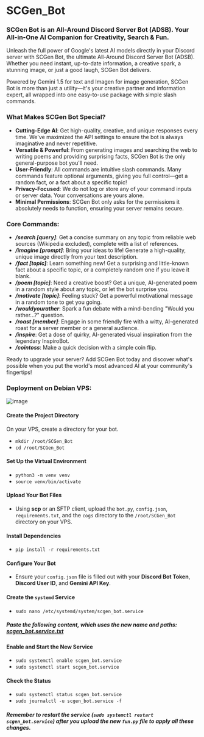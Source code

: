 # SCGen_Bot
### SCGen Bot is an All-Around Discord Server Bot (ADSB). Your All-in-One AI Companion for Creativity, Search &amp; Fun.
Unleash the full power of Google's latest AI models directly in your Discord server with SCGen Bot, the ultimate All-Around Discord Server Bot (ADSB). Whether you need instant, up-to-date information, a creative spark, a stunning image, or just a good laugh, SCGen Bot delivers.

Powered by Gemini 1.5 for text and Imagen for image generation, SCGen Bot is more than just a utility—it's your creative partner and information expert, all wrapped into one easy-to-use package with simple slash commands.

### What Makes SCGen Bot Special?
* **Cutting-Edge AI**: Get high-quality, creative, and unique responses every time. We've maximized the API settings to ensure the bot is always imaginative and never repetitive.
* **Versatile & Powerful**: From generating images and searching the web to writing poems and providing surprising facts, SCGen Bot is the only general-purpose bot you'll need.
* **User-Friendly**: All commands are intuitive slash commands. Many commands feature optional arguments, giving you full control—get a random fact, or a fact about a specific topic!
* **Privacy-Focused**: We do not log or store any of your command inputs or server data. Your conversations are yours alone.
* **Minimal Permissions**: SCGen Bot only asks for the permissions it absolutely needs to function, ensuring your server remains secure.

### Core Commands:
* _**/search [query]**_: Get a concise summary on any topic from reliable web sources (Wikipedia excluded), complete with a list of references.
* _**/imagine [prompt]**_: Bring your ideas to life! Generate a high-quality, unique image directly from your text description.
* _**/fact [topic]**_: Learn something new! Get a surprising and little-known fact about a specific topic, or a completely random one if you leave it blank.
* _**/poem [topic]**_: Need a creative boost? Get a unique, AI-generated poem in a random style about any topic, or let the bot surprise you.
* _**/motivate [topic]**_: Feeling stuck? Get a powerful motivational message in a random tone to get you going.
* _**/wouldyourather**_: Spark a fun debate with a mind-bending "Would you rather...?" question.
* _**/roast [member]**_: Engage in some friendly fire with a witty, AI-generated roast for a server member or a general audience.
* _**/inspire**_: Get a dose of quirky, AI-generated visual inspiration from the legendary InspiroBot.
* _**/cointoss**_: Make a quick decision with a simple coin flip.

Ready to upgrade your server? Add SCGen Bot today and discover what's possible when you put the world's most advanced AI at your community's fingertips!

### Deployment on Debian VPS:
![image](https://github.com/user-attachments/assets/b62d5282-a9d3-40ab-892d-ab117a776828)

#### Create the Project Directory
On your VPS, create a directory for your bot.
* `mkdir /root/SCGen_Bot`
* `cd /root/SCGen_Bot`
#### Set Up the Virtual Environment
* `python3 -m venv venv`
* `source venv/bin/activate`
#### Upload Your Bot Files
* Using **scp** or an SFTP client, upload the `bot.py`, `config.json`, `requirements.txt`, and the `cogs` directory to the `/root/SCGen_Bot` directory on your VPS.
#### Install Dependencies
* `pip install -r requirements.txt`
#### Configure Your Bot
* Ensure your `config.json` file is filled out with your **Discord Bot Token**, **Discord User ID**, and **Gemini API Key**.
#### Create the `systemd` Service
* `sudo nano /etc/systemd/system/scgen_bot.service`
##### Paste the following content, which uses the new name and paths: [scgen_bot.service.txt](https://pastebin.com/NPJNZqAn)
#### Enable and Start the New Service
* `sudo systemctl enable scgen_bot.service`
* `sudo systemctl start scgen_bot.service`
#### Check the Status
* `sudo systemctl status scgen_bot.service`
* `sudo journalctl -u scgen_bot.service -f`
##### Remember to **restart the service** (`sudo systemctl restart scgen_bot.service`) after you upload the new `fun.py` file to apply all these changes.
